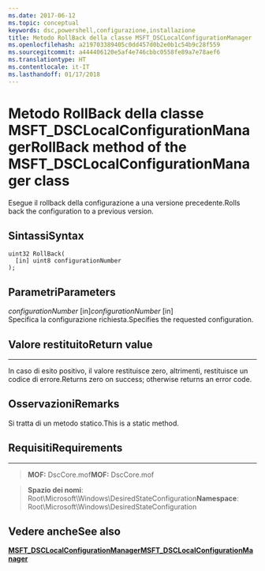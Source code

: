 ```yaml
---
ms.date: 2017-06-12
ms.topic: conceptual
keywords: dsc,powershell,configurazione,installazione
title: Metodo RollBack della classe MSFT_DSCLocalConfigurationManager
ms.openlocfilehash: a219703389405c0dd457d0b2e0b1c54b9c28f559
ms.sourcegitcommit: a444406120e5af4e746cbbc0558fe89a7e78aef6
ms.translationtype: HT
ms.contentlocale: it-IT
ms.lasthandoff: 01/17/2018
---
```

# <a name="rollback-method-of-the-msftdsclocalconfigurationmanager-class"></a><span data-ttu-id="63cd7-103">Metodo RollBack della classe MSFT_DSCLocalConfigurationManager</span><span class="sxs-lookup"><span data-stu-id="63cd7-103">RollBack method of the MSFT_DSCLocalConfigurationManager class</span></span>

<span data-ttu-id="63cd7-104">Esegue il rollback della configurazione a una versione precedente.</span><span class="sxs-lookup"><span data-stu-id="63cd7-104">Rolls back the configuration to a previous version.</span></span>

<a name="syntax"></a><span data-ttu-id="63cd7-105">Sintassi</span><span class="sxs-lookup"><span data-stu-id="63cd7-105">Syntax</span></span>
------

```mof
uint32 RollBack(
  [in] uint8 configurationNumber
);
```

<a name="parameters"></a><span data-ttu-id="63cd7-106">Parametri</span><span class="sxs-lookup"><span data-stu-id="63cd7-106">Parameters</span></span>
----------

<span data-ttu-id="63cd7-107">*configurationNumber* \[in\]</span><span class="sxs-lookup"><span data-stu-id="63cd7-107">*configurationNumber* \[in\]</span></span>  
<span data-ttu-id="63cd7-108">Specifica la configurazione richiesta.</span><span class="sxs-lookup"><span data-stu-id="63cd7-108">Specifies the requested configuration.</span></span> 

## <a name="return-value"></a><span data-ttu-id="63cd7-109">Valore restituito</span><span class="sxs-lookup"><span data-stu-id="63cd7-109">Return value</span></span>
------------

<span data-ttu-id="63cd7-110">In caso di esito positivo, il valore restituisce zero, altrimenti, restituisce un codice di errore.</span><span class="sxs-lookup"><span data-stu-id="63cd7-110">Returns zero on success; otherwise returns an error code.</span></span>

## <a name="remarks"></a><span data-ttu-id="63cd7-111">Osservazioni</span><span class="sxs-lookup"><span data-stu-id="63cd7-111">Remarks</span></span>

<span data-ttu-id="63cd7-112">Si tratta di un metodo statico.</span><span class="sxs-lookup"><span data-stu-id="63cd7-112">This is a static method.</span></span>

## <a name="requirements"></a><span data-ttu-id="63cd7-113">Requisiti</span><span class="sxs-lookup"><span data-stu-id="63cd7-113">Requirements</span></span>
------------
><span data-ttu-id="63cd7-114">**MOF:** DscCore.mof</span><span class="sxs-lookup"><span data-stu-id="63cd7-114">**MOF:** DscCore.mof</span></span>

><span data-ttu-id="63cd7-115">**Spazio dei nomi**: Root\Microsoft\Windows\DesiredStateConfiguration</span><span class="sxs-lookup"><span data-stu-id="63cd7-115">**Namespace**: Root\Microsoft\Windows\DesiredStateConfiguration</span></span>


## <a name="see-also"></a><span data-ttu-id="63cd7-116">Vedere anche</span><span class="sxs-lookup"><span data-stu-id="63cd7-116">See also</span></span>


[<span data-ttu-id="63cd7-117">**MSFT_DSCLocalConfigurationManager**</span><span class="sxs-lookup"><span data-stu-id="63cd7-117">**MSFT_DSCLocalConfigurationManager**</span></span>](msft-dsclocalconfigurationmanager.md)


 

 



